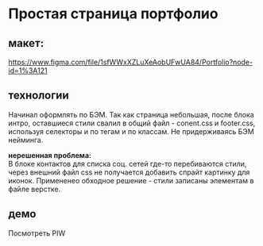 # Простая страница портфолио

## макет: 
https://www.figma.com/file/1sfWWxXZLuXeAobUFwUA84/Portfolio?node-id=1%3A121

## технологии
Начинал оформлять по БЭМ. Так как страница небольшая, после блока интро, 
оставшиеся стили свалил в общий файл - conent.css и footer.css, используя селекторы и по тегам и по классам.
Не придерживаясь БЭМ нейминга.

**нерешенная проблема:**   
В блоке контактов для списка соц. сетей где-то перебиваются стили, 
через внешний файл css не получается добавить спрайт картинку для иконок.
Примененео обходное решение - стили записаны элементам в файле верстке. 

## демо
Посмотреть PIW
